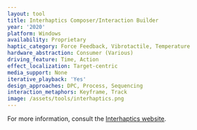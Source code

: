 ```yaml
---
layout: tool
title: Interhaptics Composer/Interaction Builder
year: '2020'
platform: Windows
availability: Proprietary
haptic_category: Force Feedback, Vibrotactile, Temperature
hardware_abstraction: Consumer (Various)
driving_feature: Time, Action
effect_localization: Target-centric
media_support: None
iterative_playback: 'Yes'
design_approaches: DPC, Process, Sequencing
interaction_metaphors: Keyframe, Track
image: /assets/tools/interhaptics.png
---
```

For more information, consult the [Interhaptics website](https://www.interhaptics.com/).

